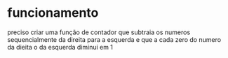 # funcionamento

preciso criar uma função de contador que subtraia os numeros sequencialmente da direita para a esquerda e que a cada zero do numero da dieita o da esquerda diminui em 1